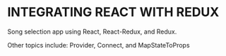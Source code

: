 # INTEGRATING REACT WITH REDUX

Song selection app using React, React-Redux, and Redux.

Other topics include: Provider, Connect, and MapStateToProps
